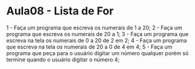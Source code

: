 # Aula08 - Lista de For

1 - Faça um programa que escreva os numerais de 1 a 20;
2 - Faça um programa que escreva os numerais de 20 a 1;
3 - Faça um programa que escreva na tela os numerais de 0 a 20 de 2 em 2;
4 - Faça um programa que escreva na tela os numerais de 20 a 0 de 4 em 4;
5 - Faça um programa que peça para o usuário digitar um número qualquer porém só termine quando o usuário digitar o número 4;
